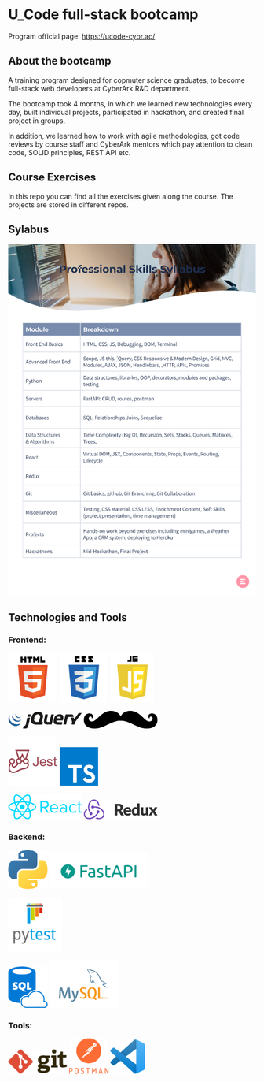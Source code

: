 # U_Code full-stack bootcamp

Program official page: https://ucode-cybr.ac/

## About the bootcamp
A training program designed for copmuter science graduates, to become full-stack web developers at CyberArk R&D department. 

The bootcamp took 4 months, in which we learned new technologies every day, built individual projects, participated in hackathon, and created final project in groups. 

In addition, we learned how to work with agile methodologies, got code reviews by course staff and CyberArk mentors which pay attention to clean code, SOLID principles, REST API etc.

## Course Exercises
In this repo you can find all the exercises given along the course. The projects are stored in different repos.


## Sylabus

<p float="left">
    <img src="Public/images/Sylabus.png" width="600" />
</p>

## Technologies and Tools
### Frontend:
<p float="left">
    <img src="Public/images/Technologies/html.png" width="100" />
    <img src="Public/images/Technologies/css.png" width="100" />
    <img src="Public/images/Technologies/js.png" width="88" />
</p>

<p float="left">
    <img src="Public/images/Technologies/jquery.png" width="150" />
    <img src="Public/images/Technologies/handlebars.png" width="150" />
</p>

<p float="left">
    <img src="Public/images/Technologies/jest.png" width="100" />
    <img src="Public/images/Technologies/typescript.png" width="80" />
</p>

<p float="left">
    <img src="Public/images/Technologies/react.png" width="150" />
    <img src="Public/images/Technologies/redux.png" width="150" />
</p>


### Backend:
<p float="left">
    <img src="Public/images/Technologies/python.png" width="80" />
    <img src="Public/images/Technologies/fast.png" width="200" />
</p>

<p float="left">
    <img src="Public/images/Technologies/pytest.png" width="110" />
</p>

<p float="left">
    <img src="Public/images/Technologies/sql.png" width="80" />
    <img src="Public/images/Technologies/mysql.png" width="140" />
</p>

### Tools:
<p float="left">
    <img src="Public/images/Technologies/git.png" width="120" />
    <img src="Public/images/Technologies/postman.png" width="80" />
    <img src="Public/images/Technologies/vsc.png" width="70" />
</p>
